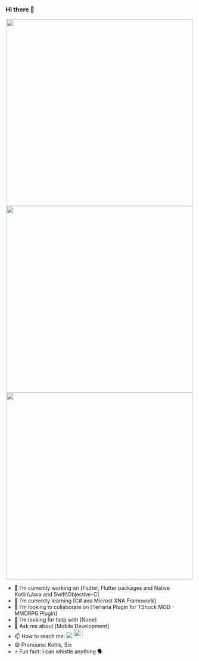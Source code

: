 ### Hi there 👋
<center>
        <td><img align="center" src="https://github-readme-stats.vercel.app/api?username=KohlsAdrian&show_icons=true&&bg_color=30,e96443,904e95&title_color=fff&text_color=fff" width="500px"></td>
        <td><img align="center" src="https://github-readme-stats.vercel.app/api/top-langs/?username=KohlsAdrian&hide=html&layout=compact&&bg_color=30,e96443,904e95&title_color=fff&text_color=fff" width="500px"></td>
        <td><img align="center" src="https://github-readme-stats.vercel.app/api/wakatime?username=KohlsAdrian&layout=compact" width="500px"></td>
</center>  

- 🔭 I’m currently working on [Flutter, Flutter packages and Native Kotlin\Java and Swift\Objective-C]
- 🌱 I’m currently learning [C# and Microst XNA Framework]
- 👯 I’m looking to collaborate on [Terraria Plugin for TShock MOD - MMORPG Plugin]
- 🤔 I’m looking for help with [None]
- 💬 Ask me about [Mobile Development]
- 📫 How to reach me: <a href="http://linkedin.com/in/adriankohls/"><img src="https://github.com/paulrobertlloyd/socialmediaicons/blob/main/linkedin-24x24.png"></img></a> <a href="https://pub.dev/publishers/adriankohls.app/packages"><img src="https://avatars.githubusercontent.com/u/1609975?s=200&v=4" width="24"></img></a> 
- 😄 Pronouns: Kohls, Six
- ⚡ Fun fact: I can whistle anything 🗣
